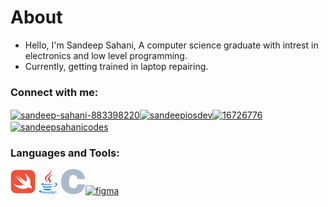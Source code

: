 # About

- Hello, I'm Sandeep Sahani, A computer science graduate with intrest in electronics and low level programming.
- Currently, getting trained in laptop repairing.

<h3 align="left">Connect with me:</h3>

<p align="left"><a href="https://linkedin.com/in/sandeep-sahani-883398220" target="blank"><img align="center" src="https://raw.githubusercontent.com/rahuldkjain/github-profile-readme-generator/master/src/images/icons/Social/linked-in-alt.svg" alt="sandeep-sahani-883398220" height="30" width="40" /></a><a href="https://twitter.com/sandeepscodes" target="blank"><img align="center" src="https://raw.githubusercontent.com/rahuldkjain/github-profile-readme-generator/master/src/images/icons/Social/twitter.svg" alt="sandeepiosdev" height="30" width="40" /></a><a href="https://stackoverflow.com/users/16726776" target="blank"><img align="center" src="https://raw.githubusercontent.com/rahuldkjain/github-profile-readme-generator/master/src/images/icons/Social/stack-overflow.svg" alt="16726776" height="30" width="40" /></a><a href="https://www.youtube.com/channel/UCKbKEbomFtThN5WM_hKVStw" target="blank"><img align="center" src="https://raw.githubusercontent.com/rahuldkjain/github-profile-readme-generator/master/src/images/icons/Social/youtube.svg" alt="sandeepsahanicodes" height="30" width="40"/></a></p>
  
<h3 align="left">Languages and Tools:</h3>
<p align="left"><a href="https://developer.apple.com/swift/" target="_blank" rel="noreferrer"><img src="https://raw.githubusercontent.com/devicons/devicon/master/icons/swift/swift-original.svg" alt="swift" width="40" height="40"/></a><a href="https://www.java.com" target="_blank" rel="noreferrer"><img src="https://raw.githubusercontent.com/devicons/devicon/master/icons/java/java-original.svg" alt="java" width="40" height="40"/></a><a href="https://www.cprogramming.com/" target="_blank" rel="noreferrer"><img src="https://raw.githubusercontent.com/devicons/devicon/master/icons/c/c-original.svg" alt="c" width="40" height="40"/></a><a href="https://www.figma.com/" target="_blank" rel="noreferrer"><img src="https://www.vectorlogo.zone/logos/figma/figma-icon.svg" alt="figma" width="40" height="40"/></a></p>

